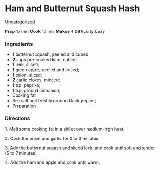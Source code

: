 ﻿

#  Ham and Butternut Squash Hash

Uncategorized

 **Prep** 15 min **Cook** 15 min **Makes** 4 **Difficulty** Easy

###  Ingredients

  * **1** butternut squash, peeled and cubed
  *  **2** cups pre-cooked ham, cubed;
  *  **1** leek, sliced;
  *  **1** green apple, peeled and cubed;
  *  **1** onion, sliced;
  *  **2** garlic cloves, minced;
  *  **1** tsp. paprika;
  *  **1** tsp. ground cinnamon;
  * Cooking fat;
  * Sea salt and freshly ground black pepper;
  * Preparation
  

###  Directions

1\. Melt some cooking fat in a skillet over medium-high heat.

2\. Cook the onion and garlic for 2 to 3 minutes.

3\. Add the butternut squash and sliced leek, and cook until soft and tender
(5 to 7 minutes).

4\. Add the ham and apple and cook until warm.


